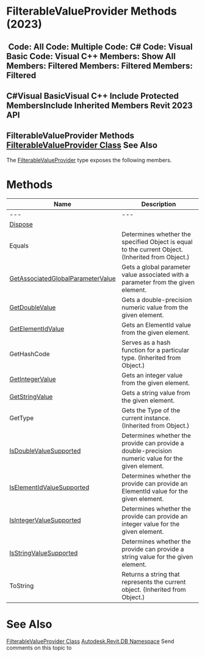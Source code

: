 # FilterableValueProvider Methods (2023)

﻿
 Code: All Code: Multiple Code: C# Code: Visual Basic Code: Visual C++  Members: Show All Members: Filtered Members: Filtered Members: Filtered   
---  
C#Visual BasicVisual C++
Include Protected MembersInclude Inherited Members
Revit 2023 API  
---  
FilterableValueProvider Methods  
[FilterableValueProvider Class](50829fa2-03f1-9d4b-a3cd-2935d3bf8a8c.md "FilterableValueProvider Class") See Also  
---  
The [FilterableValueProvider](50829fa2-03f1-9d4b-a3cd-2935d3bf8a8c.md "FilterableValueProvider Class") type exposes the following members.
# Methods
| Name | Description |
| --- | --- |
| --- | --- | --- |
| [Dispose](5c454c40-9624-28b2-6e9a-1cf4e03b94d6.md "Dispose Method") |
| Equals | Determines whether the specified Object is equal to the current Object. (Inherited from Object.) |
| [GetAssociatedGlobalParameterValue](f66d222e-0b19-86fe-2c55-81745329bfcb.md "GetAssociatedGlobalParameterValue Method") | Gets a global parameter value associated with a parameter from the given element. |
| [GetDoubleValue](53315611-9ee7-8e4c-fe20-a3259b3dc8ab.md "GetDoubleValue Method") | Gets a double-precision numeric value from the given element. |
| [GetElementIdValue](ba7baf5a-ebf0-091a-7a43-3ef3c0d8d28f.md "GetElementIdValue Method") | Gets an ElementId value from the given element. |
| GetHashCode | Serves as a hash function for a particular type.  (Inherited from Object.) |
| [GetIntegerValue](264c88c0-e52e-e9e2-c268-fc58b2b92111.md "GetIntegerValue Method") | Gets an integer value from the given element. |
| [GetStringValue](c96649ba-c1cd-335e-1923-ac1af3f366bf.md "GetStringValue Method") | Gets a string value from the given element. |
| GetType | Gets the Type of the current instance. (Inherited from Object.) |
| [IsDoubleValueSupported](0ae156db-10dc-1085-6349-0e04e9732b74.md "IsDoubleValueSupported Method") | Determines whether the provide can provide a double-precision numeric value for the given element. |
| [IsElementIdValueSupported](8765d142-24d1-eff2-96f5-1bbaa88cc959.md "IsElementIdValueSupported Method") | Determines whether the provide can provide an ElementId value for the given element. |
| [IsIntegerValueSupported](9ed4ea4d-7d32-8e10-6f9e-f501a038b92e.md "IsIntegerValueSupported Method") | Determines whether the provide can provide an integer value for the given element. |
| [IsStringValueSupported](6a2d183c-34a8-69ad-a337-85dfba932f1c.md "IsStringValueSupported Method") | Determines whether the provide can provide a string value for the given element. |
| ToString | Returns a string that represents the current object. (Inherited from Object.) |

# See Also
[FilterableValueProvider Class](50829fa2-03f1-9d4b-a3cd-2935d3bf8a8c.md "FilterableValueProvider Class")
[Autodesk.Revit.DB Namespace](87546ba7-461b-c646-cbb1-2cb8f5bff8b2.md "Autodesk.Revit.DB Namespace")
Send comments on this topic to 